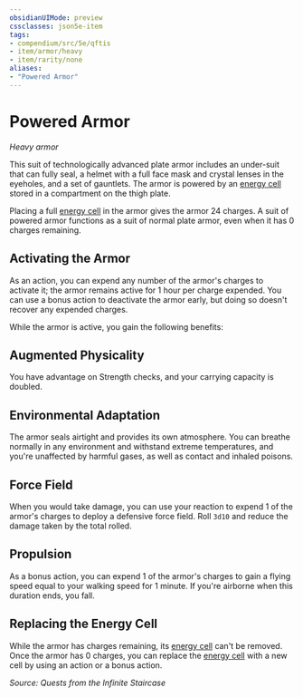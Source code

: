 ```yaml
---
obsidianUIMode: preview
cssclasses: json5e-item
tags:
- compendium/src/5e/qftis
- item/armor/heavy
- item/rarity/none
aliases: 
- "Powered Armor"
---
```

# Powered Armor
*Heavy armor*  


This suit of technologically advanced plate armor includes an under-suit that can fully seal, a helmet with a full face mask and crystal lenses in the eyeholes, and a set of gauntlets. The armor is powered by an [energy cell](Mechanics/items/energy-cell.md) stored in a compartment on the thigh plate.

Placing a full [energy cell](Mechanics/items/energy-cell.md) in the armor gives the armor 24 charges. A suit of powered armor functions as a suit of normal plate armor, even when it has 0 charges remaining.

## Activating the Armor

As an action, you can expend any number of the armor's charges to activate it; the armor remains active for 1 hour per charge expended. You can use a bonus action to deactivate the armor early, but doing so doesn't recover any expended charges.

While the armor is active, you gain the following benefits:

## Augmented Physicality

You have advantage on Strength checks, and your carrying capacity is doubled.

## Environmental Adaptation

The armor seals airtight and provides its own atmosphere. You can breathe normally in any environment and withstand extreme temperatures, and you're unaffected by harmful gases, as well as contact and inhaled poisons.

## Force Field

When you would take damage, you can use your reaction to expend 1 of the armor's charges to deploy a defensive force field. Roll `3d10` and reduce the damage taken by the total rolled.

## Propulsion

As a bonus action, you can expend 1 of the armor's charges to gain a flying speed equal to your walking speed for 1 minute. If you're airborne when this duration ends, you fall.

## Replacing the Energy Cell

While the armor has charges remaining, its [energy cell](Mechanics/items/energy-cell.md) can't be removed. Once the armor has 0 charges, you can replace the [energy cell](Mechanics/items/energy-cell.md) with a new cell by using an action or a bonus action.

*Source: Quests from the Infinite Staircase*